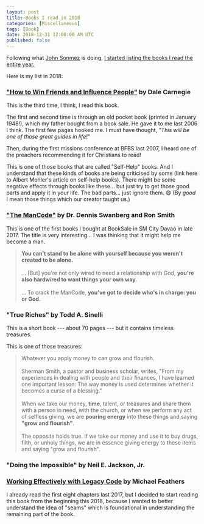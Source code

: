 ```yaml
---
layout: post
title: Books I read in 2018
categories: [Miscellaneous]
tags: [Book]
date: 2018-12-31 12:00:00 AM UTC
published: false
---
```


<!-- February 21, 2018 04:00:00 AM Philippine Time -->


Following what [John Sonmez](https://simpleprogrammer.com/) is doing, [I started listing the books I read the entire year.](/2018/01/31/books-i-read-in-2017)

Here is my list in 2018:


### ["How to Win Friends and Influence People"](https://www.bookdepository.com/book/9780091906818?a_aid=jflaga) by Dale Carnegie

This is the third time, I think, I read this book.

The first and second time is through an old pocket book (printed in January 1948!), which my father bought from a book sale. He gave it to me last 2006 I think. The first few pages hooked me. I must have thought, _"This will be one of those great guides in life!_"

Then, during the first missions conference at BFBS last 2007, I heard one of the preachers recommending it for Christians to read!

This is one of those books that are called "Self-Help" books. And I understand that these kinds of books are being criticised by some (link here to Albert Mohler's article on self-help books). There might be some negative effects through books like these... but just try to get those good parts and apply it in your life. The bad parts... just ignore them. :smile: (By _good_ I mean those things which our creator taught us.)


### ["The ManCode"](/memorabilia/books/the-mancode-quotes/) by Dr. Dennis Swanberg and Ron Smith

This is one of the first books I bought at BookSale in SM City Davao in late 2017. The title is very interesting... I was thinking that it might help me become a man.


> **You can't stand to be alone with yourself because you weren't created to be alone.** 
<br /><br />
> ... [But] you're not only wired to need a relationship with God, **you're also hardwired to want things your own way**.
<br /><br />
> ... To crack the ManCode, **you've got to decide who's in charge: you or God**.


### "True Riches" by Todd A. Sinelli

This is a short book --- about 70 pages --- but it contains timeless treasures.

This is one of those treasures:

> Whatever you apply money to can grow and flourish.
<br /><br />
> Sherman Smith, a pastor and business scholar, writes, "From my experiences in dealing with people and their finances, I have learned one important lesson: The way money is used determines whether it becomes a curse of a blessing."
<br /><br />
> When we take our money, **time**, talent, or treasures and share them with a person in need, with the church, or when we perform any act of selfless giving, we are **pouring energy** into these things and saying **"grow and flourish"**.
<br /><br />
> The opposite holds true. If we take our money and use it to buy drugs, filth, or unholy things, we are in essence giving energy to these items and saying "grow and flourish".


<!--more-->


### "Doing the Impossible" by Neil E. Jackson, Jr.


### [Working Effectively with Legacy Code](https://www.bookdepository.com/Working-Effectively-with-Legacy-Code-Michael-Feathers/9780131177055?a_aid=jflaga) by Michael Feathers


I already read the first eight chapters last 2017, but I decided to start reading this book from the beginning this 2018, because I wanted to better understand the idea of "seams" which is foundational in understanding the remaining part of the book.
